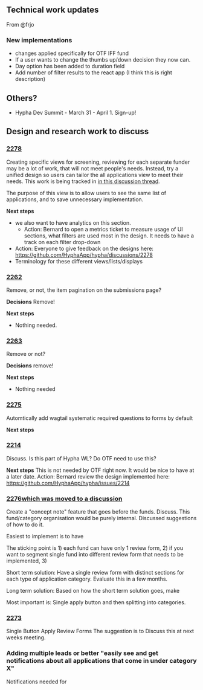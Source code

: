 
## Technical work updates
From @frjo

### New implementations
- changes applied specifically for OTF IFF fund
- If a user wants to change the thumbs up/down decision they now can.  
- Day option has been added to duration field
- Add number of filter results to the react app (I think this is right description)

## Others?
- Hypha Dev Summit - March 31 - April 1. Sign-up!

## Design and research work to discuss

### [2278](https://github.com/HyphaApp/hypha/discussions/2278)
Creating specific views for screening, reviewing for each separate funder may be a lot of work, that will not meet people's needs.
Instead, try a unified design so users can tailor the all applications view to meet their needs. This work is being tracked in [in this discussion thread](https://github.com/HyphaApp/hypha/discussions/2278).

The purpose of this view is to allow users to see the same list of applications, and to save unnecessary implementation.

**Next steps**
- we also want to have analytics on this section.
  - Action: Bernard to open a metrics ticket to measure usage of UI sections, what filters are used most in the design. It needs to have a track on each filter drop-down
- Action: Everyone to give feedback on the designs here: https://github.com/HyphaApp/hypha/discussions/2278
- Terminology for these different views/lists/displays

### [2262](https://github.com/HyphaApp/hypha/issues/2262)
Remove, or not, the item pagination on the submissions page?

**Decisions**
Remove! 

**Next steps**
- Nothing needed.

### [2263](https://github.com/HyphaApp/hypha/issues/2263)
Remove or not?

**Decisions**
remove! 

**Next steps**
- Nothing needed

### [2275](https://github.com/HyphaApp/hypha/issues/2275)
Automtically add wagtail systematic required questions to forms by default 

**Next steps**

### [2214](https://github.com/HyphaApp/hypha/issues/2214) 
Discuss. Is this part of Hypha WL? Do OTF need to use this?

**Next steps**
This is not needed by OTF right now. It would be nice to have at a later date.
Action: Bernard review the design implemented here: https://github.com/HyphaApp/hypha/issues/2214

### [2276](https://github.com/HyphaApp/hypha/issues/2276)[which was moved to a discussion](https://github.com/HyphaApp/hypha/discussions/2277)
Create a "concept note" feature that goes before the funds.
Discuss. This fund/category organisation would be purely internal. Discussed suggestions of how to do it.

Easiest to implement is to have 

The sticking point is 1) each fund can have only 1 review form, 2) if you want to segment single fund into different review form that needs to be implemented, 3)

Short term solution:
Have a single review form with distinct sections for each type of application category. Evaluate this in a few months.

Long term solution:
Based on how the short term solution goes, make 

Most important is: Single apply button and then splitting into categories.


### [2273](https://github.com/HyphaApp/hypha/issues/2273)
Single Button Apply Review Forms
The suggestion is to 
Discuss this at next weeks meeting.

### Adding multiple leads or better "easily see and get notifications about all applications that come in under category X"
Notifications needed for 
